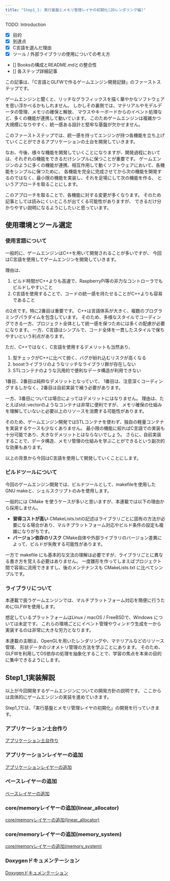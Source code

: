 ```yaml
---
title: "Step1_1: 実行基盤とメモリ管理レイヤの初期化(2Dレンダリング編)"
---
```


TODO: Introduction
- [x] 目的
- [x] 到達点
- [x] C言語を選んだ理由
- [x] ツール / 外部ライブラリの使用についての考え方
- [] Booksの構成とREADME.mdとの整合性
- [] 各ステップ詳細記事

この記事は、「C言語とGLFWで作るゲームエンジン開発記録」のファーストステップです。

ゲームエンジンと聞くと、リッチなグラフィックスを描く華やかなソフトウェアを思い浮かべるかもしれません。
しかしその裏側では、マテリアルやモデルデータの管理、メモリの確保と解放、
マウスやキーボードからのイベント処理など、多くの機能が連携して動いています。
このためゲームエンジンは複雑かつ大規模になりやすく、統一感ある設計と堅牢な基盤が欠かせません。

このファーストステップでは、統一感を持ってエンジンが持つ各機能を立ち上げていくことができるアプリケーションの土台を開発していきます。

なお、今後、様々な機能を開発していくことになりますが、開発過程においては、それぞれの機能をできるだけシンプルに保つことが重要です。
ゲームエンジンのように多くの機能が連携、相互作用して動くソフトウェアにおいて、各機能をシンプルに保つために、
各機能を完全に完成させてから次の機能を開発するのではなく、最小限の機能を実装し、それを足場にして次の機能を作る、
というアプローチを取ることにします。

このアプローチを取ることで、各機能に対する変更が多くなります。
そのため記事としては読みにくいところが出てくる可能性がありますが、
できるだけ分かりやすい説明になるようにしたいと思っています。

## 使用環境とツール選定

### 使用言語について

一般的に、ゲームエンジンはC++を用いて開発されることが多いですが、
今回はC言語を使用してゲームエンジンを開発していきます。

理由は、

1. ビルド時間がC++よりも高速で、RaspberryPi等の非力なコントローラでもビルドしやすいこと
2. C言語を使用することで、コードの統一感を持たせることがC++よりも容易であること

の2点です。特に2番目は重要です。
C++は言語体系が大きく、複数のプログラミングパラダイムを包含しています。
そのため、多様なスタイルでコーディングできる一方、プロジェクト全体として統一感を保つためには多くの配慮が必要になります。
一方、C言語はシンプルで、コード全体を一貫したスタイルで保ちやすいという利点があります。

ただ、C++ではなく、C言語を使用するデメリットも当然あり、

1. 型チェックがC++に比べて弱く、バグが紛れ込むリスクが高くなる
2. boostライブラリのようなリッチなライブラリ群が存在しない
3. STLコンテナのような汎用的で便利なデータ構造が利用できない

1番目、2番目は純粋なデメリットとなっていて、
1番目は、注意深くコーディングするしかなく、2番目は自前実装で補う必要があります。

一方、3番目については場合によってはデメリットにはなりません。
理由は、たとえばstd::vectorのようなコンテナは非常に便利ですが、
メモリ確保の仕組みを理解していないと必要以上のリソースを消費する可能性があります。

そのため、ゲームエンジン開発ではSTLコンテナを使わず、独自の軽量コンテナを実装するケースも少なくありません。
最小限の機能に絞ればC言語での実装も十分可能であり、大きなデメリットとはならないでしょう。
さらに、自前実装することで、データ構造、メモリ管理の仕組みを学ぶことができるという副次的な効果もあります。

以上の背景から今回はC言語を使用して開発していくことにします。

### ビルドツールについて

今回のゲームエンジン開発では、ビルドツールとして、makefileを使用したGNU makeと、シェルスクリプトのみを使用します。

一般的には CMake を使うケースが多いと思いますが、本連載では以下の理由から採用しません。

- **習得コストが高い**
  CMakeLists.txtの記述はライブラリごとに固有の方法が必要になる場合があり、マルチプラットフォーム対応やビルド条件の設定も複雑になりがちです。
- **バージョン依存のリスク**
  CMake自体や外部ライブラリのバージョン差異によって、ビルドが失敗する可能性があります。

一方で makefile にも基本的な文法の理解は必要ですが、ライブラリごとに異なる書き方を覚える必要はありません。
一度雛形を作ってしまえばプロジェクト間で容易に流用できますし、後のメンテナンスも CMakeLists.txt に比べてシンプルです。

### ライブラリについて

本連載で扱うゲームエンジンでは、マルチプラットフォーム対応を簡便に行うためにGLFWを使用します。

想定しているプラットフォームはLinux / macOS / FreeBSDで、Windows については未定です。
これらの環境ごとにイベント管理やウィンドウ生成を一から実装するのは非常に大きな労力となります。

本連載の主眼は、OpenGLを用いたレンダリングや、マテリアルなどのリソース管理、
形状データのジオメトリ管理の方法を学ぶことにあります。
そのため、GLFWを利用してOS依存の処理を抽象化することで、学習の焦点を本来の目的に集中できるようにします。

## Step1_1実装解説

以上が今回開発するゲームエンジンについての開発方針の説明です。
ここからは具体的にゲームエンジンの実装を進めていきます。

Step1_1では、「実行基盤とメモリ管理レイヤの初期化」の開発を行っていきます。

### アプリケーション土台作り

[アプリケーション土台作り](articles/zenn/step1_1_application_base.md)

### アプリケーションレイヤーの追加

[アプリケーションレイヤーの追加](articles/zenn/step1_2_application_layer.md)

### ベースレイヤーの追加

[ベースレイヤーの追加](articles/zenn/step1_3_base_layer.md)

### core/memoryレイヤーの追加(linear_allocator)

[core/memoryレイヤーの追加(linear_allocator)](articles/zenn/step1_4_core_memory_linear_allocator.md)

### core/memoryレイヤーの追加(memory_system)

[core/memoryレイヤーの追加(memory_system)](articles/zenn/step1_5_core_memory_system.md)

### Doxygenドキュメンテーション

[Doxygenドキュメンテーション](articles/zenn/step1_6_doxygen.md)
